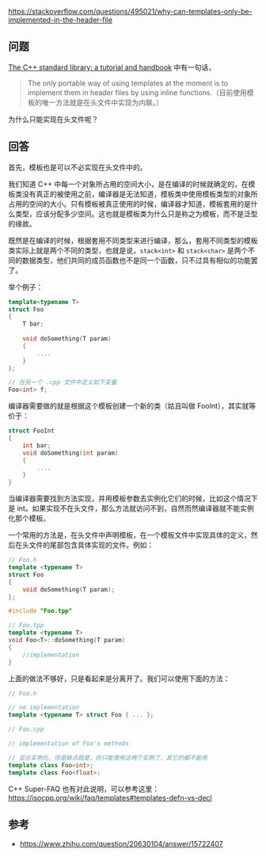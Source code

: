 <https://stackoverflow.com/questions/495021/why-can-templates-only-be-implemented-in-the-header-file>

## 问题

[The C++ standard library: a tutorial and handbook](http://books.google.com/books?id=n9VEG2Gp5pkC&pg=PA10&lpg=PA10&dq=%22The%20only%20portable%20way%20of%20using%20templates%20at%20the%20moment%20is%20to%20implement%20them%20in%20header%20files%20by%20using%20inline%20functions.%22&source=bl&ots=Ref8pl8dPX&sig=t4K5gvxtBblpcujNxodpwMfei8I&hl=en&ei=qkR6TvbiGojE0AHq4IzqAg&sa=X&oi=book_result&ct=result&resnum=3&ved=0CC8Q6AEwAg#v=onepage&q=%22The%20only%20portable%20way%20of%20using%20templates%20at%20the%20moment%20is%20to%20implement%20them%20in%20header%20files%20by%20using%20inline%20functions.%22&f=false) 中有一句话，

>The only portable way of using templates at the moment is to implement them in header files by using inline functions.（目前使用模板的唯一方法就是在头文件中实现为内联。）

为什么只能实现在头文件呢？

## 回答

首先，模板也是可以不必实现在头文件中的。

我们知道 C++ 中每一个对象所占用的空间大小，是在编译的时候就确定的，在模板类没有真正的被使用之前，编译器是无法知道，模板类中使用模板类型的对象所占用的空间的大小。只有模板被真正使用的时候，编译器才知道，模板套用的是什么类型，应该分配多少空间。这也就是模板类为什么只是称之为模板，而不是泛型的缘故。

既然是在编译的时候，根据套用不同类型来进行编译，那么，套用不同类型的模板类实际上就是两个不同的类型，也就是说，`stack<int>` 和 `stack<char>` 是两个不同的数据类型，他们共同的成员函数也不是同一个函数，只不过具有相似的功能罢了。

举个例子：

```c++
template<typename T>
struct Foo
{
    T bar;
    
    void doSomething(T param)
    {
        ....
    }
};

// 在另一个 .cpp 文件中定义如下变量
Foo<int> f; 
```

编译器需要做的就是根据这个模板创建一个新的类（姑且叫做 FooInt），其实就等价于：

```c++
struct FooInt
{
    int bar;
    void doSomething(int param)
    {
        ....
    }
}
```

当编译器需要找到方法实现，并用模板参数去实例化它们的时候，比如这个情况下是 int。如果实现不在头文件，那么方法就访问不到，自然而然编译器就不能实例化那个模板。

一个常用的方法是，在头文件中声明模板，在一个模板文件中实现具体的定义，然后在头文件的尾部包含具体实现的文件。例如：

```c++
// Foo.h
template <typename T>
struct Foo
{
    void doSomething(T param);
};

#include "Foo.tpp"
```

```c++
// Foo.tpp
template <typename T>
void Foo<T>::doSomething(T param)
{
    //implementation
}
```

上面的做法不够好，只是看起来是分离开了。我们可以使用下面的方法：

```c++
// Foo.h

// no implementation
template <typename T> struct Foo { ... };

```

```c++
// Foo.cpp

// implementation of Foo's methods

// 显示实例化，但是缺点就是，你只能使用这两个实例了，其它的都不能用
template class Foo<int>;
template class Foo<float>;
```

C++ Super-FAQ 也有对此说明，可以参考这里： <https://isocpp.org/wiki/faq/templates#templates-defn-vs-decl>

## 参考

- https://www.zhihu.com/question/20630104/answer/15722407
